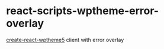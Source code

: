 # react-scripts-wptheme-error-overlay

[create-react-wptheme5](https://github.com/jordan-trahanov/create-react-wptheme) client with error overlay
